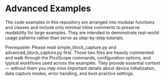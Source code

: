 <!-- Copyright (C) 2025-2025 Pico Technology Ltd. See LICENSE file for terms. -->
# Advanced Examples
The code examples in this repository are arranged into modular functions and classes and include
only minimal inline comments to preserve readability for large examples. They are intended to
demonstrate real-world usage patterns rather than serve as step-by-step tutorials.

Prerequisite: Please read simple_block_capture.py and advanced_block_capture.py first. Those two
files are heavily commented and walk through the PicoScope commands, configuration options, and
typical workflows used across the examples. They provide essential context — without them you may
miss important details about device initialization, data capture modes, error handling,
and best-practice settings.